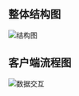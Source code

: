 
## 整体结构图
![结构图](https://main.qcloudimg.com/raw/ef1fc9b39761532c7c7c6e7c260c6e34.png "客户端流程图")

## 客户端流程图
![数据交互](https://main.qcloudimg.com/raw/62db116ee925cecdd99c1c78995dc352.png "客户端流程图")
